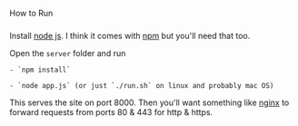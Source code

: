How to Run
#####

Install [node js](https://nodejs.org). I think it comes with [npm](https://www.npmjs.com/) but you'll need that too.

Open the `server` folder and run

	- `npm install`
	
	- `node app.js` (or just `./run.sh` on linux and probably mac OS)

This serves the site on port 8000. Then you'll want something like [nginx](https://www.nginx.com/) to forward requests from ports 80 & 443 for http & https.
